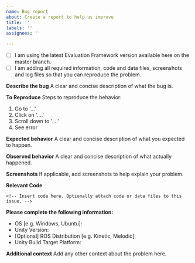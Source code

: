 ```yaml
---
name: Bug report
about: Create a report to help us improve
title: ''
labels: ''
assignees: ''

---
```


* [ ] I am using the latest Evaluation Framework version available here on the master branch.
* [ ] I am adding all required information, code and data files, screenshots and log files so that you can reproduce the problem.

**Describe the bug**
A clear and concise description of what the bug is.

**To Reproduce**
Steps to reproduce the behavior:
1. Go to '...'
2. Click on '....'
3. Scroll down to '....'
4. See error

**Expected behavior**
A clear and concise description of what you expected to happen.

**Observed behavior**
A clear and concise description of what actually happened.

**Screenshots**
If applicable, add screenshots to help explain your problem.

**Relevant Code**
```
<!-- Insert code here. Optionally attach code or data files to this issue. -->
```

**Please complete the following information:**
- OS [e.g. Windows, Ubuntu]:
- Unity Version:
- [Optional] ROS Distribution [e.g. Kinetic, Melodic]:
- Unity Build Target Platform:

**Additional context**
Add any other context about the problem here.
